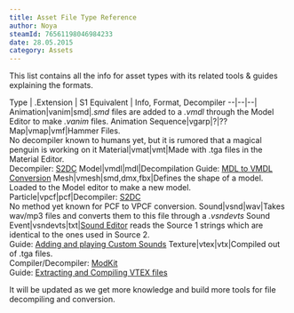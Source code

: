 ```yaml
---
title: Asset File Type Reference
author: Noya
steamId: 76561198046984233
date: 28.05.2015
category: Assets
---
```


This list contains all the info for asset types with its related tools & guides explaining the formats.

Type | .Extension | S1 Equivalent | Info, Format, Decompiler
--|--|--|
Animation|vanim|smd|*.smd* files are added to a *.vmdl* through the Model Editor to make *.vanim* files.
Animation Sequence|vgarp|?|??
Map|vmap|vmf|Hammer Files.<br>No decompiler known to humans yet, but it is rumored that a magical penguin is working on it 
Material|vmat|vmt|Made with .tga files in the Material Editor.<br> Decompiler: [S2DC](https://moddota.com/forums/discussion/264/source-2-decompiler)
Model|vmdl|mdl|Decompilation Guide: [MDL to VMDL Conversion](/articles/mdl-to-vmdl-conversion)
Mesh|vmesh|smd,dmx,fbx|Defines the shape of a model.<br>Loaded to the Model editor to make a new model.
Particle|vpcf|pcf|Decompiler: [S2DC](https://moddota.com/forums/discussion/264/source-2-decompiler)<br>No method yet known for PCF to VPCF conversion.
Sound|vsnd|wav|Takes wav/mp3 files and converts them to this file through a *.vsndevts*
Sound Event|vsndevts|txt|[Sound Editor](https://github.com/pingzing/dota2-sound-editor) reads the Source 1 strings which are identical to the ones used in Source 2.<br>Guide: [Adding and playing Custom Sounds](/articles/adding-and-playing-custom-sounds)
Texture|vtex|vtx|Compiled out of .tga files.<br>Compiler/Decompiler: [ModKit](https://github.com/Myll/Dota-2-ModKit/releases)<br>Guide: [Extracting and Compiling VTEX files](http://moddota.com/forums/discussion/85/extracting-and-compiling-vtex-files)

It will be updated as we get more knowledge and build more tools for file decompiling and conversion.